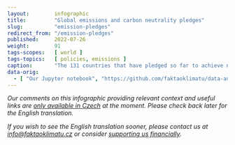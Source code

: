 ```yaml
---
layout:        infographic
title:         "Global emissions and carbon neutrality pledges"
slug:          "emission-pledges"
redirect_from: "/emission-pledges"
published:     2022-07-26
weight:        91
tags-scopes:   [ world ]
tags-topics:   [ policies, emissions ]
caption:       "The 131 countries that have pledged so far to achieve net zero produce over 87% of global carbon dioxide emissions. Countries with no such commitment produce 9% of global emissions. The remaining 3.5% emissions come from international aviation and shipping."
data-orig:
  - [ "Our Jupyter notebook", "https://github.com/faktaoklimatu/data-analysis/blob/master/notebooks/net-zero-pledges.ipynb" ]
---
```


_Our comments on this infographic providing relevant context and useful links are [only available in Czech](https://faktaoklimatu.cz/infografiky/emisni-zavazky) at the moment. Please check back later for the English translation._

_If you wish to see the English translation sooner, please contact us at [info@faktaoklimatu.cz](mailto:info@faktaoklimatu.cz) or consider [supporting us financially](https://www.darujme.cz/projekt/1203742)._
